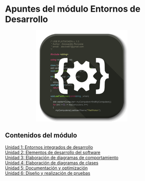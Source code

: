 # Apuntes del módulo Entornos de Desarrollo
<p align="center">
  <img width="300" height="300" src="../img/codigo.png" alt="Entornos de desarrollo">
</p>

## Contenidos del módulo

[Unidad 1: Entornos integrados de desarrollo](ENTORNOS.md)    
[Unidad 2: Elementos de desarrollo del software](ELEMENTOS/README.md)        
[Unidad 3: Elaboración de diagramas de comportamiento](DIAGRAMAS_COMPORTAMIENTO/README.md)   
[Unidad 4: Elaboración de diagramas de clases](DIAGRAMAS_CLASES.md)   
[Unidad 5: Documentación y optimización](DOCUMENTACION.md)     
[Unidad 6: Diseño y realización de pruebas](PRUEBAS.md)  
